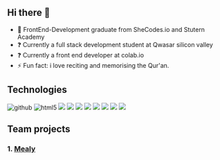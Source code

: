 ## Hi there 👋

 - 👯 FrontEnd-Development graduate from SheCodes.io and Stutern Academy
 - ❓ Currently a full stack development student at Qwasar silicon valley
 - ❓ Currently a front end developer at colab.io 
 - ⚡ Fun fact: i love reciting and memorising the Qur'an.

## Technologies

![github](https://img.shields.io/badge/GitHub-000000?style=for-the-badge&logo=GitHub&logoColor=white)
![html5](https://img.shields.io/badge/html5-red?style=for-the-badge&logo=html5&logoColor=white)
![](https://img.shields.io/badge/css3-1572B6?style=for-the-badge&logo=css3&logoColor=white)
![](https://img.shields.io/badge/-FFFFFF?style=for-the-badge&logo=Sass&logoColor=CC6699)
![](https://img.shields.io/badge/-FFFFFF?style=for-the-badge&logo=Bootstrap&logoColor=7952B3)
![](https://img.shields.io/badge/-FFFFFF?style=for-the-badge&logo=javascript&logoColor=F7DF1E)
![](https://img.shields.io/badge/-FFFFFF?style=for-the-badge&logo=React&logoColor=61DAFB)
![](https://img.shields.io/badge/-FFFFFF?style=for-the-badge&logo=C&logoColor=A8B9CC)
![](https://img.shields.io/badge/-FFFFFF?style=for-the-badge&logo=Ruby&logoColor=CC342D)
![](https://img.shields.io/badge/-FFFFFF?style=for-the-badge&logo=Rubysinatra&logoColor=000000)

## Team projects

### **1. [Mealy](https://github.com/Stutern-Project-23/Group-3-Mealy-Project-Team-4A/tree/dev)**




